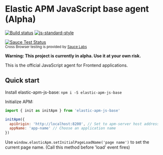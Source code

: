 # Elastic APM JavaScript base agent (Alpha)

[![Build status](https://travis-ci.org/elastic/apm-agent-js-base.svg?branch=master)](https://travis-ci.org/elastic/apm-agent-js-base)
[![js-standard-style](https://img.shields.io/badge/code%20style-standard-brightgreen.svg?style=flat)](https://github.com/feross/standard)

[![Sauce Test Status](https://saucelabs.com/browser-matrix/elastic-apm-base.svg)](https://saucelabs.com/u/elastic-apm-base)
<br><sup>Cross Browser testing is provided by [Sauce Labs](https://saucelabs.com/)</sup>

**Warning: This project is currently in alpha. Use it at your own risk.**

This is the official JavaScript agent for Frontend applications.

## Quick start

Install elastic-apm-js-base: `npm i -S elastic-apm-js-base`

Initialize APM:

```javascript
import { init as initApm } from 'elastic-apm-js-base'

initApm({
  apiOrigin: 'http://localhost:8200', // Set to apm-server host address
  appName: 'app-name' // Choose an application name
})

```


Use `window.elasticApm.setInitialPageLoadName('page name')` to set the current page name. (Call this method before 'load' event fires)